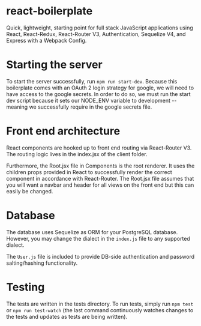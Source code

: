 # react-boilerplate
Quick, lightweight, starting point for full stack JavaScript applications using React, React-Redux, React-Router V3, Authentication, Sequelize V4, and Express with a Webpack Config.

# Starting the server
To start the server successfully, run `npm run start-dev`. Because this boilerplate comes with an OAuth 2 login strategy for google, we will need to have access to the google secrets. In order to do so, we must run the start dev script because it sets our NODE_ENV variable to development -- meaning we successfully require in the google secrets file.

# Front end architecture
React components are hooked up to front end routing via React-Router V3. The routing logic lives in the index.jsx of the client folder.

Furthermore, the Root.jsx file in Components is the root renderer. It uses the children props provided in React to successfully render the correct component in accordance with React-Router. The Root.jsx file assumes that you will want a navbar and header for all views on the front end but this can easily be changed.

# Database
The database uses Sequelize as ORM for your PostgreSQL database. However, you may change the dialect in the `index.js` file to any supported dialect.

The `User.js` file is included to provide DB-side authentication and password salting/hashing functionality.

# Testing
The tests are written in the tests directory. To run tests, simply run `npm test` or `npm run test-watch` (the last command continuously watches changes to the tests and updates as tests are being written).
